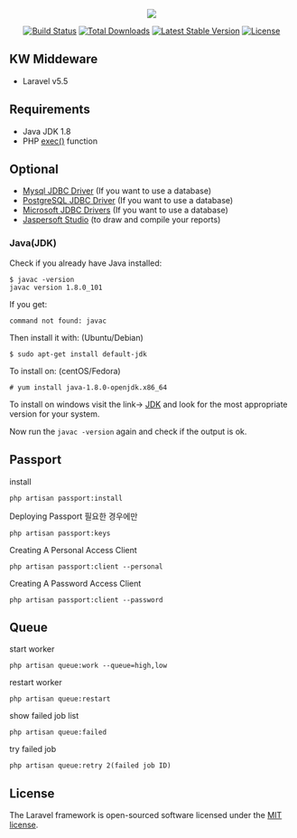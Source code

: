 <p align="center"><img src="https://laravel.com/assets/img/components/logo-laravel.svg"></p>

<p align="center">
<a href="https://travis-ci.org/laravel/framework"><img src="https://travis-ci.org/laravel/framework.svg" alt="Build Status"></a>
<a href="https://packagist.org/packages/laravel/framework"><img src="https://poser.pugx.org/laravel/framework/d/total.svg" alt="Total Downloads"></a>
<a href="https://packagist.org/packages/laravel/framework"><img src="https://poser.pugx.org/laravel/framework/v/stable.svg" alt="Latest Stable Version"></a>
<a href="https://packagist.org/packages/laravel/framework"><img src="https://poser.pugx.org/laravel/framework/license.svg" alt="License"></a>
</p>

## KW Middeware

* Laravel v5.5

## Requirements

* Java JDK 1.8
* PHP [exec()](http://php.net/manual/function.exec.php) function

## Optional

* [Mysql JDBC Driver](http://dev.mysql.com/downloads/connector/j/) (If you want to use a database)
* [PostgreSQL JDBC Driver](https://jdbc.postgresql.org/download.html) (If you want to use a database)
* [Microsoft JDBC Drivers](https://www.microsoft.com/en-US/download/details.aspx?id=11774) (If you want to use a database)
* [Jaspersoft Studio](http://community.jaspersoft.com/project/jaspersoft-studio) (to draw and compile your reports)

### Java(JDK)

Check if you already have Java installed:

```
$ javac -version
javac version 1.8.0_101
```

If you get:

    command not found: javac

Then install it with: (Ubuntu/Debian)

    $ sudo apt-get install default-jdk

To install on: (centOS/Fedora)

    # yum install java-1.8.0-openjdk.x86_64

To install on windows visit the link-> [JDK](http://www.oracle.com/technetwork/pt/java/javase/downloads/jdk8-downloads-2133151.html) and look for the most appropriate version for your system.

Now run the `javac -version` again and check if the output is ok.

## Passport
install

    php artisan passport:install

Deploying Passport 필요한 경우에만

    php artisan passport:keys
    
Creating A Personal Access Client
    
    php artisan passport:client --personal

Creating A Password Access Client

    php artisan passport:client --password

## Queue
start worker
    
    php artisan queue:work --queue=high,low

restart worker

    php artisan queue:restart

show failed job list

    php artisan queue:failed

try failed job

    php artisan queue:retry 2(failed job ID)

## License

The Laravel framework is open-sourced software licensed under the [MIT license](http://opensource.org/licenses/MIT).
